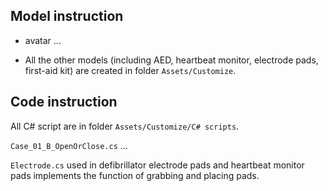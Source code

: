 
## Model instruction
- avatar ...

- All the other models (including AED, heartbeat monitor, electrode pads, first-aid kit)  are created in folder `Assets/Customize`.

## Code instruction
All C# script are in folder `Assets/Customize/C# scripts`.

`Case_01_B_OpenOrClose.cs` ...

`Electrode.cs` used in defibrillator electrode pads and heartbeat monitor pads implements the function of grabbing and placing pads.
